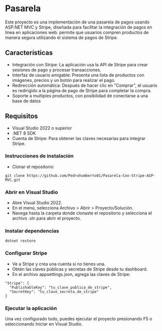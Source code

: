 # Pasarela

Este proyecto es una implementación de una pasarela de pagos usando ASP.NET MVC y Stripe, diseñada para facilitar la integración de pagos en línea en aplicaciones web. permite que usuarios compren productos de manera segura utilizando el sistema de pagos de Stripe.

## Características
- Integración con Stripe: La aplicación usa la API de Stripe para crear sesiones de pago y procesar transacciones.
- Interfaz de usuario amigable: Presenta una lista de productos con imágenes, precios y un botón para realizar el pago.
- Redirección automática: Después de hacer clic en "Comprar", el usuario es redirigido a la página de pago de Stripe para completar la compra.
- Soporte a multiples productos, con posibilidad de conectarse a una base de datos

## Requisitos
- Visual Studio 2022 o superior
- .NET 8 SDK
- Cuenta de Stripe: Para obtener las claves necesarias para integrar Stripe.

### Instrucciones de instalación
- Clonar el repositorio:
```
git clone https://github.com/Pedrohumberto01/Pasarela-Con-Stripe-ASP-MVC.git
```

### Abrir en Visual Studio
- Abre Visual Studio 2022.
- En el menú, selecciona Archivo > Abrir > Proyecto/Solución.
- Navega hasta la carpeta donde clonaste el repositorio y selecciona el archivo .sln para abrir el proyecto.

### Instalar dependencias
```
dotnet restore
```

### Configurar Stripe

- Ve a Stripe y crea una cuenta si no tienes una.
- Obtén las claves públicas y secretas de Stripe desde tu dashboard.
- En el archivo appsettings.json, agrega las claves de Stripe:

```
"Stripe": {
  "PublishableKey": "tu_clave_publica_de_stripe",
  "SecretKey": "tu_clave_secreta_de_stripe"
}
```

### Ejecutar la aplicación
Una vez configurado todo, puedes ejecutar el proyecto presionando F5 o seleccionando Iniciar en Visual Studio.
